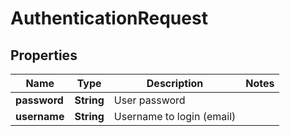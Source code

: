 
# AuthenticationRequest

## Properties
Name | Type | Description | Notes
------------ | ------------- | ------------- | -------------
**password** | **String** | User password | 
**username** | **String** | Username to login (email) | 



